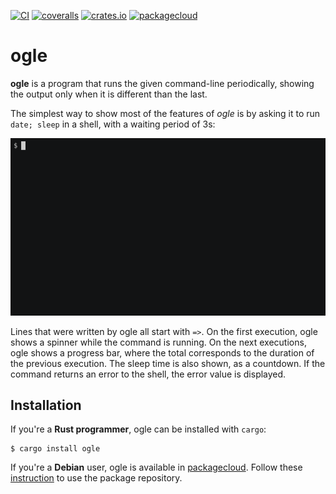 [![CI](https://github.com/lpenz/ogle/actions/workflows/ci.yml/badge.svg)](https://github.com/lpenz/ogle/actions/workflows/ci.yml)
[![coveralls](https://coveralls.io/repos/github/lpenz/ogle/badge.svg?branch=main)](https://coveralls.io/github/lpenz/ogle?branch=main)
[![crates.io](https://img.shields.io/crates/v/ogle)](https://crates.io/crates/ogle)
[![packagecloud](https://img.shields.io/badge/deb-packagecloud.io-844fec.svg)](https://packagecloud.io/app/lpenz/debian/search?q=ogle)

# ogle

**ogle** is a program that runs the given command-line periodically,
showing the output only when it is different than the last.

The simplest way to show most of the features of *ogle* is by asking
it to run `date; sleep` in a shell, with a waiting period of 3s:

![demo](demos/demo-sleep.gif)

Lines that were written by ogle all start with `=>`. On the first
execution, ogle shows a spinner while the command is running. On the
next executions, ogle shows a progress bar, where the total
corresponds to the duration of the previous execution. The sleep time
is also shown, as a countdown. If the command returns an error to the
shell, the error value is displayed.


## Installation

If you're a **Rust programmer**, ogle can be installed with `cargo`:

```
$ cargo install ogle
```

If you're a **Debian** user, ogle is available in
[packagecloud](https://packagecloud.io/app/lpenz/debian/search?q=ogle). Follow
these
[instruction](https://packagecloud.io/lpenz/debian/install#manual) to
use the package repository.


[watch (1)]: https://linux.die.net/man/1/watch

